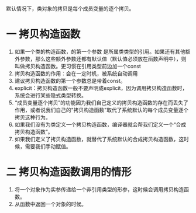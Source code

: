 默认情况下，类对象的拷贝是每个成员变量的逐个拷贝。
# 一 拷贝构造函数
1. 如果一个类的构造函数，的第一个参数 是所属类类型的引用。如果还有其他额外参数，那么这些额外参数还都有默认值（默认值必须放在函数声明中），则叫做拷贝构造函数。更习惯在引用类型前边加一个const
2. 拷贝构造函数的作用：会在一定时机，被系统自动调用
3. 建议拷贝构造函数的第一个参数总是带着const。
4. explicit：拷贝构造函数一般不要声明成explicit，因为调用拷贝构造函数时，系统会进行某些隐式类型转换。
5. “成员变量逐个拷贝”的功能因为我们自己定义的拷贝构造函数的存在而丢失了作用，或者说我们自己的"拷贝构造函数"取代了系统默认的每个成员变量逐个拷贝这种行为。
6. 如果我们没有为类定义一个拷贝构造函数，编译器就会帮我们定义一个“合成拷贝构造函数”。
7. 如果我们定义了拷贝构造函数，就替代了系统默认的合成拷贝构造函数，这时候，需要我们手动赋值。

# 二 拷贝构造函数调用的情形
1. 将一个对象作为实参传递给一个非引用类型的形参，这时候会调用拷贝构造函数。
2. 从函数中返回一个对象的时候。